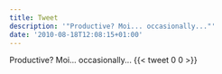 ```yaml
---
title: Tweet
description: '"Productive? Moi... occasionally..."'
date: '2010-08-18T12:08:15+01:00'
---
```

Productive? Moi... occasionally...
      {{< tweet 0 0 >}}
    
